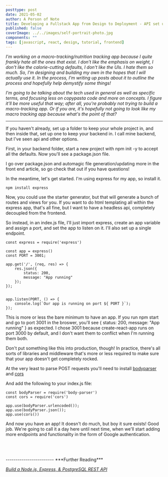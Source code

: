 ```yaml
---
posttype: post
date: 2021-05-02
author: A Person of Note
title: Developing a Fullstack App from Design to Deployment - API set up and basic concepts
published: false
coverImage: ../../images/self-portrait-photo.jpg
components: ""
tags: [javascript, react, design, tutorial, frontend]
---
```

*I'm working on a macro-tracking/nutrition tracking app because I quite frankly hate all the ones that exist. I don't like the emphasis on weight, I don't like the calorie-cutting defaults, I don't like the UIs. I hate them so much. So, I'm designing and building my own in the hopes that I will actually use it. In the process, I'm writing up posts about it to outline the process and hopefully help demystify some things!*

*I'm going to be talking about the tech used in general as well as specific terms, and focusing less on copypasta code and more on concepts. I figure it'll be more useful that way; after all, you're probably not trying to build a macro-tracking app. Or if you are, it's hopefully not going to look like my macro tracking app because what's the point of that?*

-----

If you haven't already, set up a folder to keep your whole project in, and then inside that, set up one to keep your backend in. I call mine backend, but I've seen api and other options.

First, in your backend folder, start a new project with npm init -y to accept all the defaults. Now you'll see a package.json file.

I go over package.json and automagic file generation/updating more in the front end article, so go check that out if you have questions!

In the meantime, let's get started. I'm using express for my app, so install it.

    npm install express

Now, you could use the starter generator, but that will generate a bunch of routes and views for you. If you want to do html templating all within the express app, that's all fine, but I want to have a headless api, completely decoupled from the frontend.

So instead, in an index.js file, I'll just import express, create an app variable and assign a port, and set the app to listen on it. I'll also set up a single endpoint.

    const express = require('express')

    const app = express()
    const PORT = 3001;

    app.get('/', (req, res) => {
        res.json({
            status: 200,
            message: "App running"
        });
    });


    app.listen(PORT, () => {
        console.log(`Our app is running on port ${ PORT }`);
    });

This is more or less the bare minimum to have an app. If you run npm start and go to port 3001 in the broswer, you'll see 
    {
        status: 200,
        message: "App running"
    }
as expected. I chose 3001 because create-react-app runs on port 3000 by default, and I don't want them to conflict when I'm running them both.

Don't put something like this into production, though! In practice, there's all sorts of libraries and middleware that's more or less required to make sure that your app doesn't get completely rocked.

At the very least to parse POST requests you'll need to install [bodyparser](http://expressjs.com/en/resources/middleware/body-parser.html) and [cors](https://expressjs.com/en/resources/middleware/cors.html)

And add the following to your index.js file:

    const bodyParser = require('body-parser')
    const cors = require('cors')

    app.use(bodyParser.urlencoded());
    app.use(bodyParser.json()); 
    app.use(cors())


And now you have an app! It doesn't do much, but boy it sure exists! Good job. We're going to call it a day here until next time, when we'll start adding more endpoints and functionality in the form of Google authentication.


<div style="height: 50px"> </div>
------------------------
***Further Reading***

[*Build a Node.js, Express, & PostgreSQL REST API*](https://www.taniarascia.com/node-express-postgresql-heroku/#deploy-app-to-heroku)